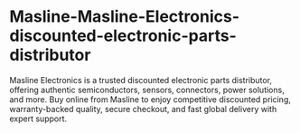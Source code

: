 # Masline-Masline-Electronics-discounted-electronic-parts-distributor
Masline Electronics is a trusted discounted electronic parts distributor, offering authentic semiconductors, sensors, connectors, power solutions, and more. Buy online from Masline to enjoy competitive discounted pricing, warranty-backed quality, secure checkout, and fast global delivery with expert support.
